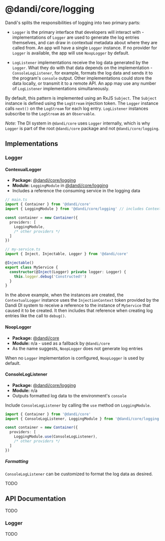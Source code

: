 # @dandi/core/logging

Dandi's splits the responsibilities of logging into two primary parts:

* `Logger` is the primary interface that developers will interact with - implementations of `Logger` are used to generate
  the log entries themselves, and can draw in contextual metadata about where they are called from. An app will have a
  single `Logger` instance. If no provider for `Logger` is available, the app will use `NoopLogger` by default.
  
* `LogListener` implementations receive the log data generated by the `Logger`. What they do with that data depends on
  the implementation - `ConsoleLogListener`, for example, formats the log data and sends it to the program's `console`
  output.  Other implementations could store the data locally, or transmit it to a remote API. An app may use any number
  of `LogListener` implementations simultaneously.

By default, this pattern is implemented using an RxJS `Subject`. The `Subject` instance is defined using the `LogStream`
 injection token. The `Logger` instance calls `next()` on the `LogStream` for each log entry. `LogListener` instances
 subscribe to the `LogStream` as an `Observable`.

*Note:* The DI system in `@dandi/core` uses `Logger` internally, which is why `Logger` is part of the root `@dandi/core`
package and not `@dandi/core/logging`.

## Implementations

### Logger

#### ContexualLogger
* **Package:** [@dandi/core/logging](.)
* **Module:** `LoggingModule` in [@dandi/core/logging](.)
* Includes a reference the consuming service in the logging data

```typescript
// main.ts
import { Container } from '@dandi/core'
import { LoggingModule } from '@dandi/core/logging' // includes ContextualLogger

const container = new Container({
  providers: [
    LoggingModule,
    /* other providers */
  ]
})

// my-service.ts
import { Inject, Injectable, Logger } from '@dandi/core'

@Injectable()
export class MyService {
  constructor(@Inject(Logger) private logger: Logger) {
    this.logger.debug('Constructed!')
  }
}
```

In the above example, when the instances are created, the `ContextualLogger` instance uses the `InjectionContext` token
provided by the Dandi DI system to receive a reference to the instance of `MyService` that caused it to be created. It
then includes that reference when creating log entries like the call to `debug()`.

#### NoopLogger
* **Package:** [@dandi/core](.)
* **Module:** n/a - used as a fallback by `@dandi/core`
* As the name suggests, `NoopLogger` does not generate log entries

When no `Logger` implementation is configured, `NoopLogger` is used by default.

#### ConsoleLogListener
* **Package:** [@dandi/core/logging](.)
* **Module:** n/a
* Outputs formatted log data to the environment's `console`

Include `ConsoleLogListener` by calling the `use` method on `LoggingModule`. 

```typescript
import { Container } from '@dandi/core'
import { ConsoleLogListener, LoggingModule } from '@dandi/core/logging'

const container = new Container({
  providers: [
    LoggingModule.use(ConsoleLogListener),
    /* other providers */
  ]
})
```

##### Formatting
`ConsoleLogListener` can be customized to format the log data as desired. 

TODO

## API Documentation

TODO

### Logger

TODO
 
